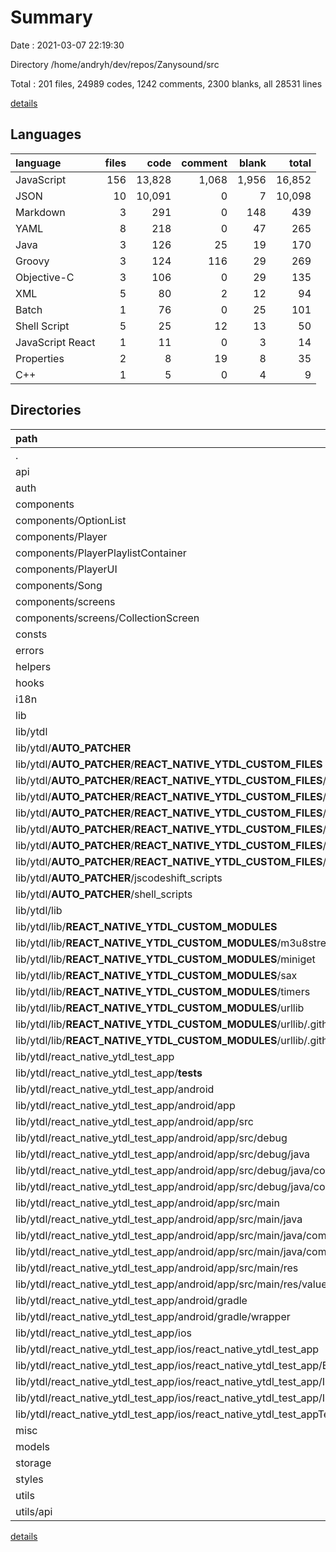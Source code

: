 # Summary

Date : 2021-03-07 22:19:30

Directory /home/andryh/dev/repos/Zanysound/src

Total : 201 files, 24989 codes, 1242 comments, 2300 blanks, all 28531 lines

[details](details.md)

## Languages

| language         | files |   code | comment | blank |  total |
| :--------------- | ----: | -----: | ------: | ----: | -----: |
| JavaScript       |   156 | 13,828 |   1,068 | 1,956 | 16,852 |
| JSON             |    10 | 10,091 |       0 |     7 | 10,098 |
| Markdown         |     3 |    291 |       0 |   148 |    439 |
| YAML             |     8 |    218 |       0 |    47 |    265 |
| Java             |     3 |    126 |      25 |    19 |    170 |
| Groovy           |     3 |    124 |     116 |    29 |    269 |
| Objective-C      |     3 |    106 |       0 |    29 |    135 |
| XML              |     5 |     80 |       2 |    12 |     94 |
| Batch            |     1 |     76 |       0 |    25 |    101 |
| Shell Script     |     5 |     25 |      12 |    13 |     50 |
| JavaScript React |     1 |     11 |       0 |     3 |     14 |
| Properties       |     2 |      8 |      19 |     8 |     35 |
| C++              |     1 |      5 |       0 |     4 |      9 |

## Directories

| path                                                                                                             | files |   code | comment | blank |  total |
| :--------------------------------------------------------------------------------------------------------------- | ----: | -----: | ------: | ----: | -----: |
| .                                                                                                                |   201 | 24,989 |   1,242 | 2,300 | 28,531 |
| api                                                                                                              |     1 |    104 |       0 |    21 |    125 |
| auth                                                                                                             |     1 |     95 |       1 |    22 |    118 |
| components                                                                                                       |    45 |  3,417 |      81 |   412 |  3,910 |
| components/OptionList                                                                                            |     3 |     57 |       0 |    10 |     67 |
| components/Player                                                                                                |     5 |    754 |      10 |    64 |    828 |
| components/PlayerPlaylistContainer                                                                               |     2 |    165 |      27 |    30 |    222 |
| components/PlayerUI                                                                                              |     2 |    167 |       0 |    13 |    180 |
| components/Song                                                                                                  |     1 |    237 |       1 |    29 |    267 |
| components/screens                                                                                               |     7 |    472 |      32 |    71 |    575 |
| components/screens/CollectionScreen                                                                              |     3 |     77 |       0 |    11 |     88 |
| consts                                                                                                           |     3 |     18 |       0 |     5 |     23 |
| errors                                                                                                           |     1 |      7 |       0 |     2 |      9 |
| helpers                                                                                                          |    10 |  1,100 |      14 |   248 |  1,362 |
| hooks                                                                                                            |     7 |    112 |       0 |    29 |    141 |
| i18n                                                                                                             |     2 |    129 |       0 |     5 |    134 |
| lib                                                                                                              |    77 | 18,270 |   1,082 | 1,171 | 20,523 |
| lib/ytdl                                                                                                         |    77 | 18,270 |   1,082 | 1,171 | 20,523 |
| lib/ytdl/**AUTO_PATCHER**                                                                                        |    15 |  1,697 |     109 |   250 |  2,056 |
| lib/ytdl/**AUTO_PATCHER**/**REACT_NATIVE_YTDL_CUSTOM_FILES**                                                     |     8 |  1,631 |      89 |   221 |  1,941 |
| lib/ytdl/**AUTO_PATCHER**/**REACT_NATIVE_YTDL_CUSTOM_FILES**/lib                                                 |     6 |  1,518 |      89 |   166 |  1,773 |
| lib/ytdl/**AUTO_PATCHER**/**REACT_NATIVE_YTDL_CUSTOM_FILES**/lib/**REACT_NATIVE_YTDL_CUSTOM_MODULES**            |     5 |  1,452 |      77 |   147 |  1,676 |
| lib/ytdl/**AUTO_PATCHER**/**REACT_NATIVE_YTDL_CUSTOM_FILES**/lib/**REACT_NATIVE_YTDL_CUSTOM_MODULES**/m3u8stream |     1 |     28 |      11 |     2 |     41 |
| lib/ytdl/**AUTO_PATCHER**/**REACT_NATIVE_YTDL_CUSTOM_FILES**/lib/**REACT_NATIVE_YTDL_CUSTOM_MODULES**/miniget    |     1 |     45 |       3 |    11 |     59 |
| lib/ytdl/**AUTO_PATCHER**/**REACT_NATIVE_YTDL_CUSTOM_FILES**/lib/**REACT_NATIVE_YTDL_CUSTOM_MODULES**/sax        |     2 |  1,369 |      63 |   131 |  1,563 |
| lib/ytdl/**AUTO_PATCHER**/**REACT_NATIVE_YTDL_CUSTOM_FILES**/lib/**REACT_NATIVE_YTDL_CUSTOM_MODULES**/timers     |     1 |     10 |       0 |     3 |     13 |
| lib/ytdl/**AUTO_PATCHER**/jscodeshift_scripts                                                                    |     2 |     41 |       8 |    16 |     65 |
| lib/ytdl/**AUTO_PATCHER**/shell_scripts                                                                          |     5 |     25 |      12 |    13 |     50 |
| lib/ytdl/lib                                                                                                     |    27 |  5,756 |     774 |   696 |  7,226 |
| lib/ytdl/lib/**REACT_NATIVE_YTDL_CUSTOM_MODULES**                                                                |    18 |  4,042 |     451 |   447 |  4,940 |
| lib/ytdl/lib/**REACT_NATIVE_YTDL_CUSTOM_MODULES**/m3u8stream                                                     |     1 |     28 |      11 |     2 |     41 |
| lib/ytdl/lib/**REACT_NATIVE_YTDL_CUSTOM_MODULES**/miniget                                                        |     1 |     45 |       3 |    11 |     59 |
| lib/ytdl/lib/**REACT_NATIVE_YTDL_CUSTOM_MODULES**/sax                                                            |     2 |  1,369 |      63 |   131 |  1,563 |
| lib/ytdl/lib/**REACT_NATIVE_YTDL_CUSTOM_MODULES**/timers                                                         |     1 |     10 |       0 |     3 |     13 |
| lib/ytdl/lib/**REACT_NATIVE_YTDL_CUSTOM_MODULES**/urllib                                                         |    13 |  2,590 |     374 |   300 |  3,264 |
| lib/ytdl/lib/**REACT_NATIVE_YTDL_CUSTOM_MODULES**/urllib/.github                                                 |     6 |    194 |       0 |    45 |    239 |
| lib/ytdl/lib/**REACT_NATIVE_YTDL_CUSTOM_MODULES**/urllib/.github/workflows                                       |     6 |    194 |       0 |    45 |    239 |
| lib/ytdl/react_native_ytdl_test_app                                                                              |    31 | 10,637 |     199 |   167 | 11,003 |
| lib/ytdl/react_native_ytdl_test_app/**tests**                                                                    |     1 |      7 |       4 |     4 |     15 |
| lib/ytdl/react_native_ytdl_test_app/android                                                                      |    13 |    372 |     162 |    92 |    626 |
| lib/ytdl/react_native_ytdl_test_app/android/app                                                                  |     8 |    256 |     138 |    53 |    447 |
| lib/ytdl/react_native_ytdl_test_app/android/app/src                                                              |     7 |    164 |      27 |    30 |    221 |
| lib/ytdl/react_native_ytdl_test_app/android/app/src/debug                                                        |     2 |     65 |       8 |     9 |     82 |
| lib/ytdl/react_native_ytdl_test_app/android/app/src/debug/java                                                   |     1 |     59 |       8 |     6 |     73 |
| lib/ytdl/react_native_ytdl_test_app/android/app/src/debug/java/com                                               |     1 |     59 |       8 |     6 |     73 |
| lib/ytdl/react_native_ytdl_test_app/android/app/src/debug/java/com/react_native_ytdl_test_app                    |     1 |     59 |       8 |     6 |     73 |
| lib/ytdl/react_native_ytdl_test_app/android/app/src/main                                                         |     5 |     99 |      19 |    21 |    139 |
| lib/ytdl/react_native_ytdl_test_app/android/app/src/main/java                                                    |     2 |     67 |      17 |    13 |     97 |
| lib/ytdl/react_native_ytdl_test_app/android/app/src/main/java/com                                                |     2 |     67 |      17 |    13 |     97 |
| lib/ytdl/react_native_ytdl_test_app/android/app/src/main/java/com/react_native_ytdl_test_app                     |     2 |     67 |      17 |    13 |     97 |
| lib/ytdl/react_native_ytdl_test_app/android/app/src/main/res                                                     |     2 |      8 |       2 |     4 |     14 |
| lib/ytdl/react_native_ytdl_test_app/android/app/src/main/res/values                                              |     2 |      8 |       2 |     4 |     14 |
| lib/ytdl/react_native_ytdl_test_app/android/gradle                                                               |     1 |      5 |       0 |     1 |      6 |
| lib/ytdl/react_native_ytdl_test_app/android/gradle/wrapper                                                       |     1 |      5 |       0 |     1 |      6 |
| lib/ytdl/react_native_ytdl_test_app/ios                                                                          |     7 |    197 |       0 |    35 |    232 |
| lib/ytdl/react_native_ytdl_test_app/ios/react_native_ytdl_test_app                                               |     6 |    146 |       0 |    20 |    166 |
| lib/ytdl/react_native_ytdl_test_app/ios/react_native_ytdl_test_app/Base.lproj                                    |     1 |     42 |       0 |     1 |     43 |
| lib/ytdl/react_native_ytdl_test_app/ios/react_native_ytdl_test_app/Images.xcassets                               |     2 |     44 |       0 |     1 |     45 |
| lib/ytdl/react_native_ytdl_test_app/ios/react_native_ytdl_test_app/Images.xcassets/AppIcon.appiconset            |     1 |     38 |       0 |     0 |     38 |
| lib/ytdl/react_native_ytdl_test_app/ios/react_native_ytdl_test_appTests                                          |     1 |     51 |       0 |    15 |     66 |
| misc                                                                                                             |    11 |    627 |      21 |   141 |    789 |
| models                                                                                                           |     8 |    326 |       0 |    59 |    385 |
| storage                                                                                                          |     1 |     11 |      10 |     7 |     28 |
| styles                                                                                                           |     4 |     49 |      14 |    11 |     74 |
| utils                                                                                                            |    30 |    724 |      19 |   167 |    910 |
| utils/api                                                                                                        |     8 |    275 |       4 |    59 |    338 |

[details](details.md)
